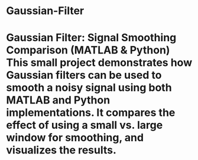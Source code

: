 # Gaussian-Filter
# Gaussian Filter: Signal Smoothing Comparison (MATLAB &amp; Python)  This small project demonstrates how Gaussian filters can be used to smooth a noisy signal using both **MATLAB** and **Python** implementations. It compares the effect of using a small vs. large window for smoothing, and visualizes the results.
